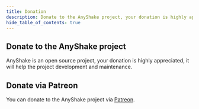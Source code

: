 ```yaml
---
title: Donation
description: Donate to the AnyShake project, your donation is highly appreciated.
hide_table_of_contents: true
---
```


## Donate to the AnyShake project

AnyShake is an open source project, your donation is highly appreciated, it will help the project development and maintenance.

## Donate via Patreon

You can donate to the AnyShake project via [Patreon](https://www.patreon.com/AnyShake/shop/buy-me-cup-of-coffee-84363).
